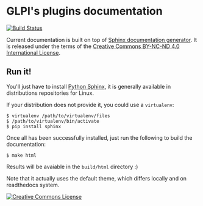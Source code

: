 # GLPI's plugins documentation

[![Build Status](https://readthedocs.org/projects/glpi-plugins/badge/?version=latest)](http://glpi-plugins.readthedocs.io/en/latest/?badge=latest)

Current documentation is built on top of [Sphinx documentation generator](http://sphinx-doc.org/). It is released under the terms of the <a rel="license" href="http://creativecommons.org/licenses/by-nc-nd/4.0/">Creative Commons BY-NC-ND 4.0 International License</a>.

## Run it!

You'll just have to install [Python Sphinx](http://sphinx-doc.org/), it is generally available in distributions repositories for Linux.

If your distribution does not provide it, you could use a `virtualenv`:
```
$ virtualenv /path/to/virtualenv/files
$ /path/to/virtualenv/bin/activate
$ pip install sphinx
```

Once all has been successfully installed, just run the following to build the documentation:
```
$ make html
```

Results will be avaiable in the `build/html` directory :)

Note that it actually uses the default theme, which differs locally and on readthedocs system.

<a rel="license" href="http://creativecommons.org/licenses/by-nc-nd/4.0/"><img alt="Creative Commons License" style="border-width:0" src="https://i.creativecommons.org/l/by-nc-nd/4.0/80x15.png" /></a>
